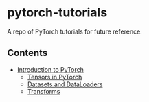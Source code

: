 # pytorch-tutorials
A repo of PyTorch tutorials for future reference.

## Contents

- [Introduction to PyTorch](/Introduction%20to%20PyTorch/)
    - [Tensors in PyTorch](/Introduction%20to%20PyTorch/Tensors.ipynb)
    - [Datasets and DataLoaders](/Introduction%20to%20PyTorch/Datasets%20and%20DataLoaders.ipynb)
    - [Transforms](/Introduction%20to%20PyTorch/Transforms.ipynb)
